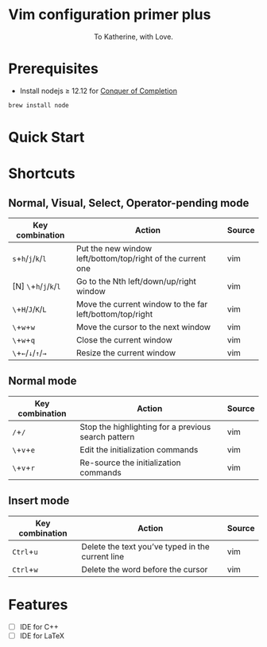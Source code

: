# Vim configuration primer plus

<p align="center">
To Katherine, with Love.
</p>

# ****Prerequisites****

- Install nodejs ≥ 12.12 for [Conquer of Completion](https://github.com/neoclide/coc.nvim#quick-start)

```bash
brew install node
```

# Quick Start

# Shortcuts

## Normal, Visual, Select, Operator-pending mode

| Key combination | Action | Source |
| --- | --- | --- |
| `s`+`h`/`j`/`k`/`l` | Put the new window left/bottom/top/right of the current one | vim |
| [N] `\`+`h`/`j`/`k`/`l` | Go to the Nth left/down/up/right window | vim |
| `\`+`H`/`J`/`K`/`L` | Move the current window to the far left/bottom/top/right | vim |
| `\`+`w`+`w` | Move the cursor to the next window | vim |
| `\`+`w`+`q` | Close the current window | vim |
| `\`+`←`/`↓`/`↑`/`→` | Resize the current window | vim |

## Normal mode

| Key combination | Action | Source |
| --- | --- | --- |
| `/`+`/` | Stop the highlighting for a previous search pattern | vim |
| `\`+`v`+`e` | Edit the initialization commands | vim |
| `\`+`v`+`r` | Re-source the initialization commands | vim |

## Insert mode

| Key combination | Action | Source |
| --- | --- | --- |
| `Ctrl`+`u` | Delete the text you’ve typed in the current line | vim |
| `Ctrl`+`w` | Delete the word before the cursor | vim |

# Features

- [ ]  IDE for C++
- [ ]  IDE for LaTeX
